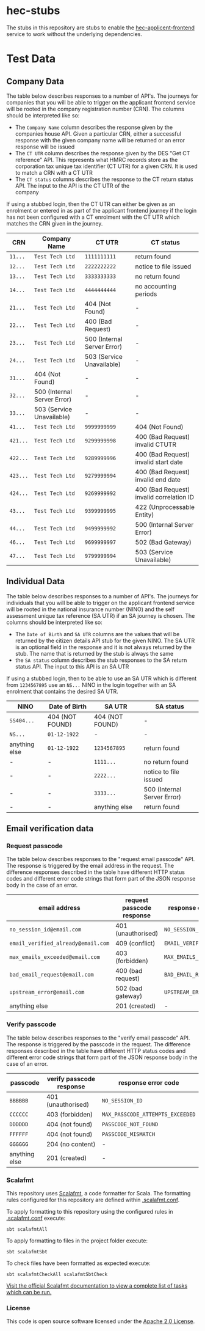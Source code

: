 
# hec-stubs

The stubs in this repository are stubs to enable the [hec-applicent-frontend](https://github.com/hmrc/hec-applicant-frontend)
service to work without the underlying dependencies.

# Test Data

## Company Data

The table below describes responses to a number of API's. The journeys for companies that you will be able to trigger on the applicant
frontend service will be rooted in the company registration number (CRN). The columns should be interpreted like so:
- The `Company Name` column describes the response given by the companies house API. Given a particular
  CRN, either a successful response with the given company name will be returned or an error response will be issued
- The `CT UTR` column describes the response given by the DES "Get CT reference" API. This represents what HMRC records
  store as the corporation tax unique tax identifier (CT UTR) for a given CRN. It is used to match a CRN with a CT UTR
- The `CT status` columns describes the response to the CT return status API. The input to the API is the CT UTR of the  
  company
 
If using a stubbed login, then the CT UTR can either be given as an enrolment or entered in as part of the applicant 
frontend journey if the login has not been configured with a CT enrolment with the CT UTR which matches the CRN given 
in the journey.

| CRN      | Company Name                | CT UTR                      | CT status                                |
| -------- |-----------------------------| --------------------------- | ---------------------------------------- |
| `11...`  | `Test Tech Ltd`             | `1111111111`                | return found                             |
| `12...`  | `Test Tech Ltd`             | `2222222222`                | notice to file issued                    |
| `13...`  | `Test Tech Ltd`             | `3333333333`                | no return found                          |
| `14...`  | `Test Tech Ltd`             | `4444444444`                | no accounting periods                    |
| `21...`  | `Test Tech Ltd`             | 404 (Not Found)             | -                                        |
| `22...`  | `Test Tech Ltd`             | 400 (Bad Request)           | -                                        |
| `23...`  | `Test Tech Ltd`             | 500 (Internal Server Error) | -                                        |
| `24...`  | `Test Tech Ltd`             | 503 (Service Unavailable)   | -                                        |
| `31...`  | 404 (Not Found)             | -                           | -                                        |
| `32...`  | 500 (Internal Server Error) | -                           | -                                        |
| `33...`  | 503 (Service Unavailable)   | -                           | -                                        |
| `41...`  | `Test Tech Ltd`             | `9999999999`                | 404 (Not Found)                          |
| `421...` | `Test Tech Ltd`             | `9299999998`                | 400 (Bad Request) invalid CTUTR          |
| `422...` | `Test Tech Ltd`             | `9289999996`                | 400 (Bad Request) invalid start date     |
| `423...` | `Test Tech Ltd`             | `9279999994`                | 400 (Bad Request) invalid end date       |
| `424...` | `Test Tech Ltd`             | `9269999992`                | 400 (Bad Request) invalid correlation ID |
| `43...`  | `Test Tech Ltd`             | `9399999995`                | 422 (Unprocessable Entity)               |
| `44...`  | `Test Tech Ltd`             | `9499999992`                | 500 (Internal Server Error)              |
| `46...`  | `Test Tech Ltd`             | `9699999997`                | 502 (Bad Gateway)                        |
| `47...`  | `Test Tech Ltd`             | `9799999994`                | 503 (Service Unavailable)                |

## Individual Data

The table below describes responses to a number of API's. The journeys for individuals that you will be able to trigger on the applicant
frontend service will be rooted in the national insurance number (NINO) and the self assessment unique tax reference 
(SA UTR) if an SA journey is chosen. The columns should be interpreted like so:
- The `Date of Birth` and `SA UTR` columns are the values that will be returned by the citizen details API stub for the
  given NINO. The SA UTR is an optional field in the response and it is not always returned by the stub. The name that is
  returned by the stub is always the same
- the `SA status` column describes the stub responses to the SA return status API. The input to this API is an SA UTR 

If using a stubbed login, then to be able to use an SA UTR which is different from `1234567895` use an `NS...` NINO in the 
login together with an SA enrolment that contains the desired SA UTR. 


| NINO          | Date of Birth     | SA UTR          | SA status                   |
|---------------|-------------------|-----------------| --------------------------- |
| `SS404...`    | 404 (NOT FOUND)   | 404 (NOT FOUND) |  -                          |
| `NS...`       | `01-12-1922`      | -               |  -                          |
| anything else | `01-12-1922`      | `1234567895`    | return found                |
| -             | -                 | `1111...`       | no return found             |
| -             | -                 | `2222...`       | notice to file issued       |
| -             | -                 | `3333...`       | 500 (Internal Server Error) |
| -             | -                 | anything else   | return found                |

## Email verification data

### Request passcode

The table below describes responses to the "request email passcode" API. The response is triggered by the email address in
the request. The difference responses described in the table have different HTTP status codes and different error code 
strings that form part of the JSON response body in the case of an error.

| email address                      | request passcode response | response error code       | 
| ---------------------------------- | ------------------------- | ------------------------- |
| `no_session_id@email.com`          | 401 (unauthorised)        | `NO_SESSION_ID`           |
| `email_verified_already@email.com` | 409 (conflict)            | `EMAIL_VERIFIED_ALREADY`  |
| `max_emails_exceeded@email.com`    | 403 (forbidden)           | `MAX_EMAILS_EXCEEDED`     |
| `bad_email_request@email.com`      | 400 (bad request)         | `BAD_EMAIL_REQUEST`       |
| `upstream_error@email.com`         | 502 (bad gateway)         | `UPSTREAM_ERROR`          |
| anything else                      | 201 (created)             | -                         |

### Verify passcode

The table below describes responses to the "verify email passcode" API. The response is triggered by the passcode in
the request. The difference responses described in the table have different HTTP status codes and different error code
strings that form part of the JSON response body in the case of an error.

| passcode      | verify passcode response | response error code              |
| ------------- | ------------------------ | -------------------------------- |
| `BBBBBB`      | 401 (unauthorised)       | `NO_SESSION_ID`                  | 
| `CCCCCC`      | 403 (forbidden)          | `MAX_PASSCODE_ATTEMPTS_EXCEEDED` |
| `DDDDDD`      | 404 (not found)          | `PASSCODE_NOT_FOUND`             |
| `FFFFFF`      | 404 (not found)          | `PASSCODE_MISMATCH`              | 
| `GGGGGG`      | 204 (no content)         | -                                |
| anything else | 201 (created)            | -                                |

### Scalafmt
This repository uses [Scalafmt](https://scalameta.org/scalafmt/), a code formatter for Scala. The formatting rules configured for this repository are defined within [.scalafmt.conf](.scalafmt.conf).

To apply formatting to this repository using the configured rules in [.scalafmt.conf](.scalafmt.conf) execute:

 ```
 sbt scalafmtAll
 ```
To apply formatting to files in the project folder execute:

 ```
 sbt scalafmtSbt
 ```
To check files have been formatted as expected execute:

 ```
 sbt scalafmtCheckAll scalafmtSbtCheck
 ```

[Visit the official Scalafmt documentation to view a complete list of tasks which can be run.](https://scalameta.org/scalafmt/docs/installation.html#task-keys)

### License

This code is open source software licensed under the [Apache 2.0 License]("http://www.apache.org/licenses/LICENSE-2.0.html").
